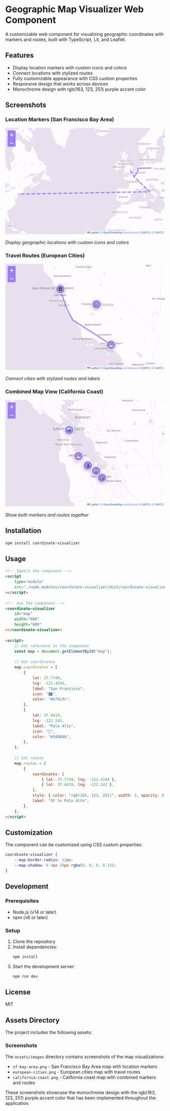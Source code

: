 # Geographic Map Visualizer Web Component

A customizable web component for visualizing geographic coordinates with markers and routes, built with TypeScript, Lit, and Leaflet.

## Features

-   Display location markers with custom icons and colors
-   Connect locations with stylized routes
-   Fully customizable appearance with CSS custom properties
-   Responsive design that works across devices
-   Monochrome design with rgb(163, 123, 251) purple accent color

## Screenshots

### Location Markers (San Francisco Bay Area)

![San Francisco Bay Area Map](assets/images/sf-bay-area.png)

_Display geographic locations with custom icons and colors_

### Travel Routes (European Cities)

![European Cities Map](assets/images/european-cities.png)

_Connect cities with stylized routes and labels_

### Combined Map View (California Coast)

![California Coast Map](assets/images/california-coast.png)

_Show both markers and routes together_

## Installation

```bash
npm install coordinate-visualizer
```

## Usage

```html
<!-- Import the component -->
<script
    type="module"
    src="./node_modules/coordinate-visualizer/dist/coordinate-visualizer.js"
></script>

<!-- Use the component -->
<coordinate-visualizer
    id="map"
    width="800"
    height="600"
></coordinate-visualizer>

<script>
    // Get reference to the component
    const map = document.getElementById("map");

    // Set coordinates
    map.coordinates = [
        {
            lat: 37.7749,
            lng: -122.4194,
            label: "San Francisco",
            icon: "🏙️",
            color: "#e74c3c",
        },
        {
            lat: 37.4419,
            lng: -122.143,
            label: "Palo Alto",
            icon: "🏢",
            color: "#3498db",
        },
    ];

    // Set routes
    map.routes = [
        {
            coordinates: [
                { lat: 37.7749, lng: -122.4194 },
                { lat: 37.4419, lng: -122.143 },
            ],
            style: { color: "rgb(163, 123, 251)", width: 5, opacity: 0.8 },
            label: "SF to Palo Alto",
        },
    ];
</script>
```

## Customization

The component can be customized using CSS custom properties:

```css
coordinate-visualizer {
    --map-border-radius: 12px;
    --map-shadow: 0 4px 20px rgba(0, 0, 0, 0.15);
}
```

## Development

### Prerequisites

-   Node.js (v14 or later)
-   npm (v6 or later)

### Setup

1. Clone the repository
2. Install dependencies:
    ```bash
    npm install
    ```
3. Start the development server:
    ```bash
    npm run dev
    ```

## License

MIT

## Assets Directory

The project includes the following assets:

### Screenshots

The `assets/images` directory contains screenshots of the map visualizations:

-   `sf-bay-area.png` - San Francisco Bay Area map with location markers
-   `european-cities.png` - European cities map with travel routes
-   `california-coast.png` - California coast map with combined markers and routes

These screenshots showcase the monochrome design with the rgb(163, 123, 251) purple accent color that has been implemented throughout the application.
